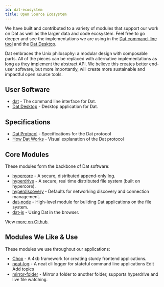 ```yaml
---
id: dat-ecosystem
title: Open Source Ecosystem
---
```


We have built and contributed to a variety of modules that support our work on Dat as well as the larger data and code ecosystem. Feel free to go deeper and see the implementations we are using in the [Dat command-line tool](https://github.com/datproject/dat) and the [Dat Desktop](https://github.com/datproject/dat-desktop).

Dat embraces the Unix philosophy: a modular design with composable parts. All of the pieces can be replaced with alternative implementations as long as they implement the abstract API. We believe this creates better end-user software, but more importantly, will create more sustainable and impactful open source tools.

## User Software

* [dat](https://github.com/datproject/dat) - The command line interface for Dat.
* [Dat Desktop](https://github.com/datproject/dat-desktop) - Desktop application for Dat.

## Specifications

* [Dat Protocol](https://www.datprotocol.com/) - Specifications for the Dat protocol
* [How Dat Works](https://datprotocol.github.io/how-dat-works/) - Visual explanation of the Dat protocol

## Core Modules

These modules form the backbone of Dat software:

* [hypercore](https://github.com/mafintosh/hypercore) - A secure, distributed append-only log.
* [hyperdrive](https://github.com/mafintosh/hyperdrive) - A secure, real time distributed file system (built on hypercore).
* [hyperdiscovery](https://github.com/karissa/hyperdiscovery) - Defaults for networking discovery and connection management.
* [dat-node](https://github.com/datproject/dat-node) - High-level module for building Dat applications on the file system.
* [dat-js](https://github.com/datproject/dat-js) - Using Dat in the browser.

View [more on Github](https://github.com/search?utf8=%E2%9C%93&q=topic%3Adat&type=Repositories).

## Modules We Like & Use

These modules we use throughout our applications:

* [Choo](https://github.com/yoshuawuyts/choo) - A 4kb framework for creating sturdy frontend applications.
* [neat-log](https://github.com/joehand/neat-log) - A neat cli logger for stateful command line applications Edit
Add topics
* [mirror-folder](https://github.com/mafintosh/mirror-folder) - Mirror a folder to another folder, supports hyperdrive and live file watching.

